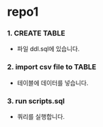 # repo1

### 1. CREATE TABLE 
- 파일 ddl.sql에 있습니다. 
### 2. import csv file to TABLE
- 테이블에 데이터를 넣습니다. 
### 3. run scripts.sql  
- 쿼리를 실행합니다.
